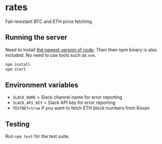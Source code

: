 # rates

Fail-resistant BTC and ETH price fetching

## Running the server

Need to install [the newest version of node](https://nodejs.org). Then then npm binary is also included. No need to use tools such as `nvm`.

```sh
npm install
npm start
```

## Environment variables

* `SLACK_NAME` = Slack channel name for error reporting
* `SLACK_API_KEY` = Slack API key for error reporting
* `TESTNET=true` if you want to fetch ETH block numbers from Kovan

## Testing

Run `npm test` for the test suite.
